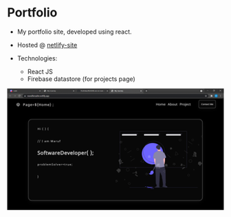 # Portfolio
* My portfolio site, developed using react.

* Hosted @ [netlify-site](https://marufbinsalim.netlify.app/)
* Technologies:
  - React JS
  - Firebase datastore (for projects page)


![alt text](https://raw.githubusercontent.com/maruf22-dev/Portfolio/main/portHome.png)

